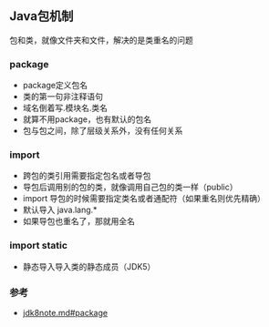 ## Java包机制

包和类，就像文件夹和文件，解决的是类重名的问题

### package

* package定义包名
* 类的第一句非注释语句
* 域名倒着写.模块名.类名
* 就算不用package，也有默认的包名
* 包与包之间，除了层级关系外，没有任何关系

### import

* 跨包的类引用需要指定包名或者导包
* 导包后调用别的包的类，就像调用自己包的类一样（public）
* import 导包的时候需要指定类名或者通配符（如果重名则优先精确）
* 默认导入 java.lang.*
* 如果导包也重名了，那就用全名

### import static

* 静态导入导入类的静态成员（JDK5）

### 参考

* [jdk8note.md#package](jdk8note.md#package)

